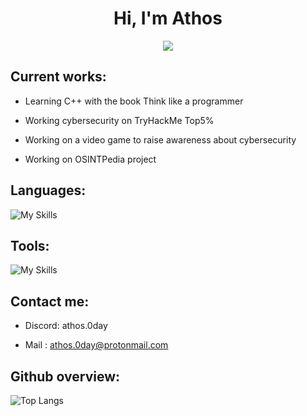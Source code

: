<h1 align="center">Hi, I'm Athos</h1>
<!--  -->
<p align="center">
  <a href="https://github.com/DenverCoder1/readme-typing-svg"><img src="https://readme-typing-svg.herokuapp.com?font=Time+New+Roman&color=00FF00&size=25&center=true&vCenter=true&width=600&height=100&lines=Computer+science+engineer+student;Cybersecurity+enthusiast;Online+privacy+advocate"></a>
</p>

 ## Current works:

- Learning C++ with the book Think like a programmer

- Working cybersecurity on TryHackMe Top5% 

- Working on a video game to raise awareness about cybersecurity

- Working on OSINTPedia project
  
 ## Languages:

![My Skills](https://skillicons.dev/icons?i=js,cpp,c,py,ocaml,mysql,matlab)

## Tools:

![My Skills](https://skillicons.dev/icons?i=vscode,powershell,obsidian,kali,github,bash,apple,vim,latex,linux&perline=5)


 ## Contact me:

 - Discord: athos.0day

 - Mail : athos.0day@protonmail.com

 ## Github overview:

![Top Langs](https://github-readme-stats.vercel.app/api/top-langs/?username=Athos-0day&layout=donut&theme=radical)
